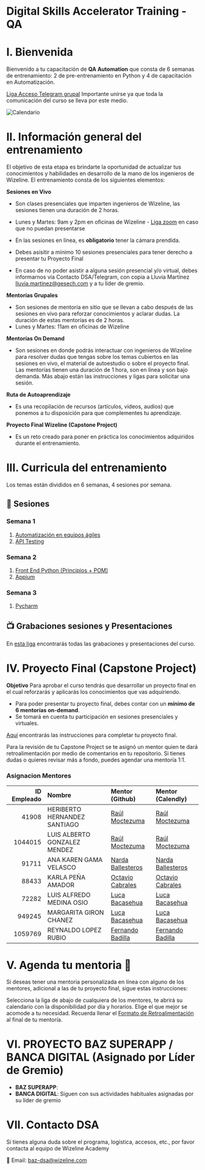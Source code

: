 # Digital Skills Accelerator Training - QA

# I. Bienvenida
Bienvenido a tu capacitación de **QA Automation** que consta de 6 semanas de entrenamiento: 2 de pre-entrenamiento en Python y 4 de capacitación en Automatización.

[Liga Acceso Telegram grupal](https://t.me/+Wcl-Dz0_eXIwMGQx) 
Importante unirse ya que toda la comunicación del curso se lleva por este medio.

![Calendario](https://github.com/wizelineacademy/BAZQA-AUTOMATION-2023/blob/main/Calendario%20QA-Automation%20Bloque%203.png)

# II. Información general del entrenamiento
El objetivo de esta etapa es brindarte la oportunidad de actualizar tus conocimientos y habilidades en desarrollo de la mano de los ingenieros de Wizeline. El entrenamiento consta de los siguientes elementos: 

**Sesiones en Vivo** 
- Son clases presenciales que imparten ingenieros de Wizeline, las sesiones tienen una duración de 2 horas.
- Lunes y Martes: 9am y 2pm en oficinas de Wizeline - [Liga zoom](https://wizeline.zoom.us/j/84175058495) en caso que no puedan presentarse

- En las sesiones en línea, es **obligatorio** tener la cámara prendida.
- Debes asisitir a mínimo 10 sesiones presenciales para tener derecho a presentar tu Proyecto Final
- En caso de no poder asistir a alguna sesión presencial y/o virtual, debes informarnos vía Contacto DSA/Telegram, con copia a Lluvia Martínez lluvia.martinez@gesech.com y a tu líder de gremio. 

**Mentorías Grupales**
- Son sesiones de mentoría en sitio que se llevan a cabo después de las sesiones en vivo para reforzar conocimientos y aclarar dudas. La duración de estas mentorías es de 2 horas.
- Lunes y Martes: 11am en oficinas de Wizeline

**Mentorías On Demand**
- Son sesiones en donde podrás interactuar con ingenieros de Wizeline para resolver dudas que tengas sobre los temas cubiertos en las sesiones en vivo, el material de autoestudio o sobre el proyecto final. Las mentorías tienen una duración de 1 hora, son en línea y son bajo demanda. Más abajo están las instrucciones y ligas para solicitar una sesión.

**Ruta de Autoaprendizaje**
- Es una recopilación de recursos (artículos, videos, audios) que ponemos a tu disposición para que complementes tu aprendizaje.

**Proyecto Final Wizeline (Capstone Project)**
- Es un reto creado para poner en práctica los conocimientos adquiridos durante el entrenamiento. 

# III. Curricula del entrenamiento
Los temas están divididos en 6 semanas, 4 sesiones por semana. 

## :bookmark_tabs: Sesiones

### Semana 1
   1. [Automatización en equipos ágiles]()
   2. [API Testing]()
   

### Semana 2 
   1. [Front End Python (Principios + POM)]()
   2. [Appium]()
 

### Semana 3
   1. [Pycharm]()

    

## 📺 Grabaciones sesiones y Presentaciones

En [esta liga](/Grabaciones%20y%20Presentaciones.md) encontrarás todas las grabaciones y presentaciones del curso.


# IV. Proyecto Final (Capstone Project)
**Objetivo**
Para aprobar el curso tendrás que desarrollar un proyecto final en el cual reforzarás y aplicarás los conocimientos que vas adquiriendo.
- Para poder presentar tu proyecto final, debes contar con un **mínimo de 6 mentorías on-demand**.
- Se tomará en cuenta tu participación en sesiones presenciales y virtuales.

[Aquí]() encontrarás las instrucciones para completar tu proyecto final.

Para la revisión de tu Capstone Project se te asignó un mentor quien te dará retroalimentación por medio de comentarios en tu repositorio. Si tienes dudas o quieres revisar más a fondo, puedes agendar una mentoría 1:1.

### Asignacion Mentores


| ID Empleado | Nombre                              | Mentor (Github)               | Mentor (Calendly)
| ----------: | :---------------------------------- | :-------------------------- | :--------------------------
| 41908       | HERIBERTO HERNANDEZ SANTIAGO        | [Raúl Moctezuma](https://github.com/raulmoctezuma)|[Raúl Moctezuma](https://calendly.com/raulmoctezuma)|
| 1044015     | LUIS ALBERTO GONZALEZ MENDEZ        | [Raúl Moctezuma](https://github.com/raulmoctezuma)|[Raúl Moctezuma](https://calendly.com/raulmoctezuma)|
| 91711       | ANA KAREN GAMA VELASCO              | [Narda Ballesteros](https://github.com/Aixel17)|[Narda Ballesteros](https://calendly.com/nardaballesteros/baz-mentoria-1-1?month=2023-01)|
| 88433       | KARLA PEÑA AMADOR                   |  [Octavio Cabrales](https://github.com/octaviocabrales)|[Octavio Cabrales](https://calendly.com/octavio-cabrales) 
| 72282       | LUIS ALFREDO MEDINA OSIO            | [Luca Bacasehua](https://github.com/lucabamoW)|[Luca Bacasehua](https://calendly.com/luca-bacasehua/baz-mentoria-1-1 ) 
| 949245      | MARGARITA GIRON CHANEZ              | [Luca Bacasehua](https://github.com/lucabamoW)|[Luca Bacasehua](https://calendly.com/luca-bacasehua/baz-mentoria-1-1 ) 
| 1059769     | REYNALDO LOPEZ RUBIO                | [Fernando Badilla](https://github.com/fdiazw)|[Fernando Badilla]()|





# V. Agenda tu mentoria 📆
Si deseas tener una mentoria personalizada en línea con alguno de los mentores, adicional a las de tu proyecto final, sigue estas instrucciones:

Selecciona la liga de abajo de cualquiera de los mentores, te abrirá su calendario con la disponibilidad por día y horarios. Elige el que mejor se acomode a tu necesidad.
Recuerda llenar el [Formato de Retroalimentación](https://forms.gle/tGKFdRVTbh9GAMMLA) al final de tu mentoría.



# VI. PROYECTO BAZ SUPERAPP / BANCA DIGITAL (Asignado por Líder de Gremio)

- **BAZ SUPERAPP**: 
- **BANCA DIGITAL**: Siguen con sus actividades habituales asignadas por su líder de gremio


# VII. Contacto DSA
Si tienes alguna duda sobre el programa, logística, accesos, etc., por favor contacta al equipo de Wizeline Academy

:email: Email: [baz-dsa@wizeline.com](baz-dsa@wizeline.com)
